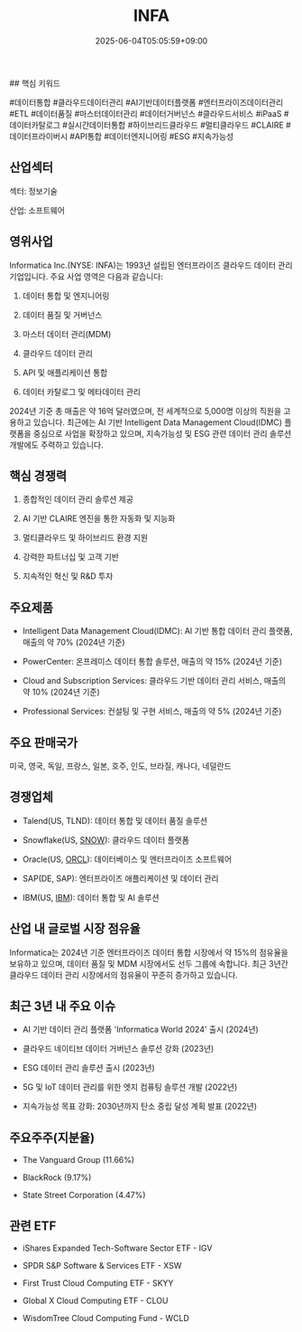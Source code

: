 ﻿---
title: "INFA"
date: 2025-06-04T05:05:59+09:00
lastmod: 2025-06-04T05:05:59+09:00
type: docs
sidebar:
  open: true
weight: 444
---
<div style="display:none">
  <meta property="article:published_time" content="2025-06-03T20:05:59Z" />
  <meta property="article:modified_time" content="2025-06-03T20:05:59Z" />
</div>
## 핵심 키워드

#데이터통합 #클라우드데이터관리 #AI기반데이터플랫폼 #엔터프라이즈데이터관리 #ETL #데이터품질 #마스터데이터관리 #데이터거버넌스 #클라우드서비스 #iPaaS #데이터카탈로그 #실시간데이터통합 #하이브리드클라우드 #멀티클라우드 #CLAIRE #데이터프라이버시 #API통합 #데이터엔지니어링 #ESG #지속가능성

## 산업섹터

섹터: 정보기술

산업: 소프트웨어

## 영위사업

Informatica Inc.(NYSE: INFA)는 1993년 설립된 엔터프라이즈 클라우드 데이터 관리 기업입니다. 주요 사업 영역은 다음과 같습니다:

1. 데이터 통합 및 엔지니어링
    
2. 데이터 품질 및 거버넌스
    
3. 마스터 데이터 관리(MDM)
    
4. 클라우드 데이터 관리
    
5. API 및 애플리케이션 통합
    
6. 데이터 카탈로그 및 메타데이터 관리

2024년 기준 총 매출은 약 16억 달러였으며, 전 세계적으로 5,000명 이상의 직원을 고용하고 있습니다. 최근에는 AI 기반 Intelligent Data Management Cloud(IDMC) 플랫폼을 중심으로 사업을 확장하고 있으며, 지속가능성 및 ESG 관련 데이터 관리 솔루션 개발에도 주력하고 있습니다.

## 핵심 경쟁력

1. 종합적인 데이터 관리 솔루션 제공
    
2. AI 기반 CLAIRE 엔진을 통한 자동화 및 지능화
    
3. 멀티클라우드 및 하이브리드 환경 지원
    
4. 강력한 파트너십 및 고객 기반
    
5. 지속적인 혁신 및 R&D 투자

## 주요제품

- Intelligent Data Management Cloud(IDMC): AI 기반 통합 데이터 관리 플랫폼, 매출의 약 70% (2024년 기준)
    
- PowerCenter: 온프레미스 데이터 통합 솔루션, 매출의 약 15% (2024년 기준)
    
- Cloud and Subscription Services: 클라우드 기반 데이터 관리 서비스, 매출의 약 10% (2024년 기준)
    
- Professional Services: 컨설팅 및 구현 서비스, 매출의 약 5% (2024년 기준)

## 주요 판매국가

미국, 영국, 독일, 프랑스, 일본, 호주, 인도, 브라질, 캐나다, 네덜란드

## 경쟁업체

- Talend(US, TLND): 데이터 통합 및 데이터 품질 솔루션
    
- Snowflake(US, [SNOW](/company-analysis/snow/)): 클라우드 데이터 플랫폼
    
- Oracle(US, [ORCL](/company-analysis/orcl/)): 데이터베이스 및 엔터프라이즈 소프트웨어
    
- SAP(DE, SAP): 엔터프라이즈 애플리케이션 및 데이터 관리
    
- IBM(US, [IBM](/company-analysis/ibm/)): 데이터 통합 및 AI 솔루션

## 산업 내 글로벌 시장 점유율

Informatica는 2024년 기준 엔터프라이즈 데이터 통합 시장에서 약 15%의 점유율을 보유하고 있으며, 데이터 품질 및 MDM 시장에서도 선두 그룹에 속합니다. 최근 3년간 클라우드 데이터 관리 시장에서의 점유율이 꾸준히 증가하고 있습니다.

## 최근 3년 내 주요 이슈

- AI 기반 데이터 관리 플랫폼 'Informatica World 2024' 출시 (2024년)
    
- 클라우드 네이티브 데이터 거버넌스 솔루션 강화 (2023년)
    
- ESG 데이터 관리 솔루션 출시 (2023년)
    
- 5G 및 IoT 데이터 관리를 위한 엣지 컴퓨팅 솔루션 개발 (2022년)
    
- 지속가능성 목표 강화: 2030년까지 탄소 중립 달성 계획 발표 (2022년)

## 주요주주(지분율)

- The Vanguard Group (11.66%)
    
- BlackRock (9.17%)
    
- State Street Corporation (4.47%)

## 관련 ETF

- iShares Expanded Tech-Software Sector ETF - IGV
    
- SPDR S&P Software & Services ETF - XSW
    
- First Trust Cloud Computing ETF - SKYY
    
- Global X Cloud Computing ETF - CLOU
    
- WisdomTree Cloud Computing Fund - WCLD
